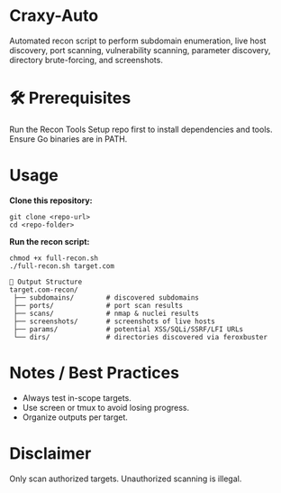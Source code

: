 # Craxy-Auto
Automated recon script to perform subdomain enumeration, live host discovery, port scanning, vulnerability scanning, parameter discovery, directory brute-forcing, and screenshots.

# 🛠 Prerequisites

Run the Recon Tools Setup repo first to install dependencies and tools.
Ensure Go binaries are in PATH.

# Usage

**Clone this repository:**
```
git clone <repo-url>
cd <repo-folder>
```

**Run the recon script:**
```
chmod +x full-recon.sh
./full-recon.sh target.com
```

```
📂 Output Structure
target.com-recon/
 ├── subdomains/        # discovered subdomains
 ├── ports/             # port scan results
 ├── scans/             # nmap & nuclei results
 ├── screenshots/       # screenshots of live hosts
 ├── params/            # potential XSS/SQLi/SSRF/LFI URLs
 └── dirs/              # directories discovered via feroxbuster
```

# Notes / Best Practices

- Always test in-scope targets.
- Use screen or tmux to avoid losing progress.
- Organize outputs per target.

# Disclaimer

Only scan authorized targets. Unauthorized scanning is illegal.
